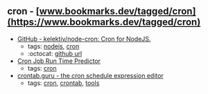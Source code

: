 cron - [www.bookmarks.dev/tagged/cron](https://www.bookmarks.dev/tagged/cron)
---
* [GitHub - kelektiv/node-cron: Cron for NodeJS.](https://github.com/kelektiv/node-cron)
    * tags: [nodejs](../tagged/nodejs.md), [cron](../tagged/cron.md)
    * :octocat: [github url](https://github.com/kelektiv/node-cron)
* [Cron Job Run Time Predictor](https://cronjob.xyz/)
    * tags: [cron](../tagged/cron.md)
* [crontab.guru - the cron schedule expression editor](https://crontab.guru/)
    * tags: [cron](../tagged/cron.md), [crontab](../tagged/crontab.md), [tools](../tagged/tools.md)
